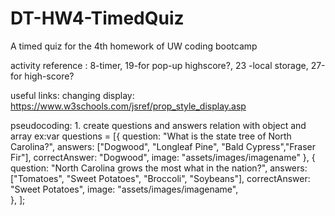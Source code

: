 # DT-HW4-TimedQuiz
A timed quiz for the 4th homework of UW coding bootcamp

activity reference : 8-timer, 19-for pop-up highscore?, 23 -local storage, 27-for high-score?

useful links:
    changing display: https://www.w3schools.com/jsref/prop_style_display.asp 


pseudocoding:
    1. create questions and answers relation with object and array
        ex:var questions = [{
                question: "What is the state tree of North Carolina?",
                answers: ["Dogwood", "Longleaf Pine", "Bald Cypress","Fraser Fir"],
                correctAnswer: "Dogwood",
                image: "assets/images/imagename"
            }, {
                question: "North Carolina grows the most what in the nation?",
                answers: ["Tomatoes", "Sweet Potatoes", "Broccoli", "Soybeans"],
                correctAnswer: "Sweet Potatoes",
                image: "assets/images/imagename",          
            },
            ];



